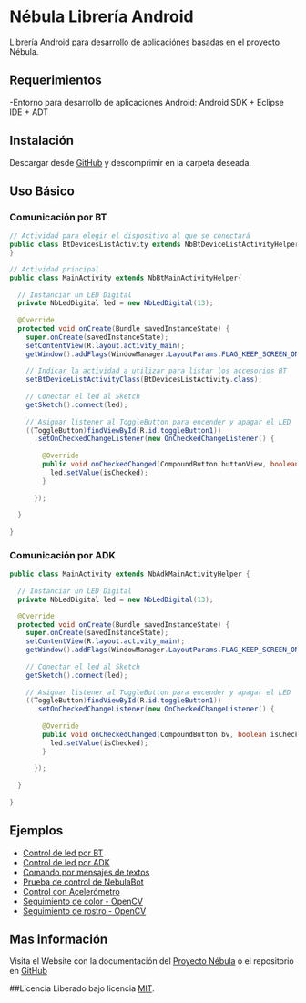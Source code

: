 # Nébula Librería Android

Librería Android para desarrollo de aplicaciónes basadas en el proyecto Nébula.

## Requerimientos
-Entorno para desarrollo de aplicaciones Android: Android SDK + Eclipse IDE + ADT

## Instalación

Descargar desde [GitHub](https://github.com/SirIdeas/nebula/archive/android.zip) y descomprimir en la carpeta deseada.

## Uso Básico

### Comunicación por BT
```java
// Actividad para elegir el dispositivo al que se conectará
public class BtDevicesListActivity extends NbBtDeviceListActivityHelper {
}

// Actividad principal
public class MainActivity extends NbBtMainActivityHelper{
  
  // Instanciar un LED Digital
  private NbLedDigital led = new NbLedDigital(13);
  
  @Override
  protected void onCreate(Bundle savedInstanceState) {
    super.onCreate(savedInstanceState);
    setContentView(R.layout.activity_main);
    getWindow().addFlags(WindowManager.LayoutParams.FLAG_KEEP_SCREEN_ON);
    
    // Indicar la actividad a utilizar para listar los accesorios BT
    setBtDeviceListActivityClass(BtDevicesListActivity.class);
    
    // Conectar el led al Sketch
    getSketch().connect(led);
    
    // Asignar listener al ToggleButton para encender y apagar el LED
    ((ToggleButton)findViewById(R.id.toggleButton1))
      .setOnCheckedChangeListener(new OnCheckedChangeListener() {
      
        @Override
        public void onCheckedChanged(CompoundButton buttonView, boolean isChecked) {
          led.setValue(isChecked);
        }
        
      });
    
  }
  
}
```

### Comunicación por ADK
```java
public class MainActivity extends NbAdkMainActivityHelper {
    
  // Instanciar un LED Digital
  private NbLedDigital led = new NbLedDigital(13);

  @Override
  protected void onCreate(Bundle savedInstanceState) {
    super.onCreate(savedInstanceState);
    setContentView(R.layout.activity_main);
    getWindow().addFlags(WindowManager.LayoutParams.FLAG_KEEP_SCREEN_ON);
      
    // Conectar el led al Sketch
    getSketch().connect(led);
      
    // Asignar listener al ToggleButton para encender y apagar el LED
    ((ToggleButton)findViewById(R.id.toggleButton1))
      .setOnCheckedChangeListener(new OnCheckedChangeListener() {
          
        @Override
        public void onCheckedChanged(CompoundButton bv, boolean isChecked) {
          led.setValue(isChecked);
        }
          
      });
      
  }
  
}
```

## Ejemplos

- [Control de led por BT](https://github.com/SirIdeas/nebula/tree/sample.led.blink.bt)
- [Control de led por ADK](https://github.com/SirIdeas/nebula/tree/sample.led.blink.adk)
- [Comando por mensajes de textos](https://github.com/SirIdeas/nebula/tree/sample.messages)
- [Prueba de control de NebulaBot](https://github.com/SirIdeas/nebula/tree/sample.test)
- [Control con Acelerómetro](https://github.com/SirIdeas/nebula/tree/sample.accelerometer)
- [Seguimiento de color - OpenCV](https://github.com/SirIdeas/nebula/tree/sample.follow.color)
- [Seguimiento de rostro - OpenCV](https://github.com/SirIdeas/nebula/tree/sample.follow.face)

## Mas información
Visita el Website con la documentación del [Proyecto Nébula](http://nebula.sirideas.com/) o el repositorio en [GitHub](https://github.com/SirIdeas/nebula)

##Licencia
Liberado bajo licencia [MIT](https://github.com/SirIdeas/nebula/blob/master/LICENSE).